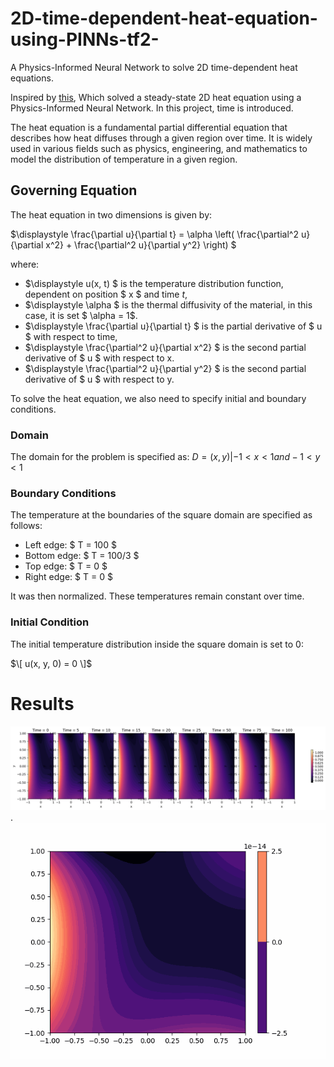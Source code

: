 # 2D-time-dependent-heat-equation-using-PINNs-tf2-
A Physics-Informed Neural Network to solve 2D time-dependent heat equations.


Inspired by [this](https://github.com/314arhaam/heat-pinn), Which solved a steady-state 2D heat equation using a Physics-Informed Neural Network. In this project, time is introduced. 

The heat equation is a fundamental partial differential equation that describes how heat diffuses through a given region over time. It is widely used in various fields such as physics, engineering, and mathematics to model the distribution of temperature in a given region.

## Governing Equation

The heat equation in two dimensions is given by:

$\displaystyle \frac{\partial u}{\partial t} = \alpha \left( \frac{\partial^2 u}{\partial x^2} + \frac{\partial^2 u}{\partial y^2} \right) $

where:
- $\displaystyle u(x, t) $ is the temperature distribution function, dependent on position $ x $ and time $t$,
- $\displaystyle \alpha $ is the thermal diffusivity of the material, in this case, it is set $ \alpha = 1$.
- $\displaystyle \frac{\partial u}{\partial t} $ is the partial derivative of $ u $ with respect to time,
- $\displaystyle \frac{\partial^2 u}{\partial x^2} $ is the second partial derivative of $ u $ with respect to x.
- $\displaystyle \frac{\partial^2 u}{\partial y^2} $ is the second partial derivative of $ u $ with respect to y.

To solve the heat equation, we also need to specify initial and boundary conditions.

### Domain

The domain for the problem is specified as:
$D = {(x,y)| -1 < x < 1 and -1 < y < 1 }$

### Boundary Conditions

The temperature at the boundaries of the square domain are specified as follows:
- Left edge: $ T = 100 $
- Bottom edge: $ T = 100/3 $
- Top edge: $ T = 0 $
- Right edge: $ T = 0 $

It was then normalized. These temperatures remain constant over time.

### Initial Condition

The initial temperature distribution inside the square domain is set to 0:

$\[ u(x, y, 0) = 0 \]$

# Results 
![alt text](https://github.com/RRejuan/2D-time-dependent-heat-equation-using-PINNs-tf2-/blob/main/heat2dpinn.png).
![alt text](https://github.com/RRejuan/2D-time-dependent-heat-equation-using-PINNs-tf2-/blob/main/temperature_evolution.gif)
